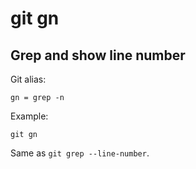 # git gn

## Grep and show line number

Git alias:

```git
gn = grep -n 
```

Example:

```shell
git gn
```

Same as `git grep --line-number`.
